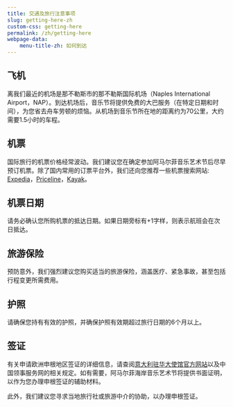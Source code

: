 ```yaml
---
title: 交通及旅行注意事项
slug: getting-here-zh
custom-css: getting-here
permalink: /zh/getting-here
webpage-data:
    menu-title-zh: 如何到达
---
```


<section class="standard-block" markdown="1">

## 飞机
离我们最近的机场是那不勒斯市的那不勒斯国际机场（Naples International Airport，NAP）。到达机场后，音乐节将提供免费的大巴服务（在特定日期和时间），为您省去舟车劳顿的烦恼。从机场到音乐节所在地的距离约为70公里，大约需要1.5小时的车程。

## 机票
国际旅行的机票价格经常波动。我们建议您在确定参加阿马尔菲音乐艺术节后尽早预订机票。除了国内常用的订票平台外，我们还向您推荐一些机票搜索网站: [Expedia](https://www.expedia.com)，[Priceline](https://www.priceline.com)，[Kayak](https://www.kayak.com)。

## 机票日期
请务必确认您所购机票的抵达日期。如果日期旁标有+1字样，则表示航班会在次日抵达。

## 旅游保险
预防意外，我们强烈建议您购买适当的旅游保险，涵盖医疗、紧急事故，甚至包括行程变更所需费用。

## 护照
请确保您持有有效的护照，并确保护照有效期超过旅行日期的6个月以上。

## 签证
有关申请欧洲申根地区签证的详细信息，请查阅[意大利驻华大使馆官方网站](https://ambpechino.esteri.it/ambasciata_pechino/zh/informazioni_e_servizi/visti)以及中国领事服务网的相关规定。如有需要，阿马尔菲海岸音乐艺术节将提供书面证明，以作为您办理申根签证的辅助材料。

此外，我们建议您寻求当地旅行社或旅游中介的协助，以办理申根签证。

</section>